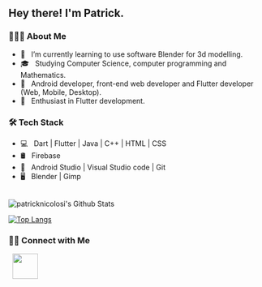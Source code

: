 <h2> Hey there! I'm Patrick.</h2>

<h3> 👨🏻‍💻 About Me </h3>

- 🔭 &nbsp; I’m currently learning to use software Blender for 3d modelling.
- 🎓 &nbsp; Studying Computer Science, computer programming and Mathematics.
- 💼 &nbsp; Android developer, front-end web developer and Flutter developer (Web, Mobile, Desktop).
- 🌱 &nbsp; Enthusiast in Flutter development.

<h3>🛠 Tech Stack</h3>

- 💻 &nbsp; Dart | Flutter | Java | C++ | HTML | CSS
- 🛢 &nbsp;  Firebase 
- 🔧 &nbsp; Android Studio | Visual Studio code | Git
- 🖥 &nbsp;  Blender | Gimp

<br>

<img align="center" src="https://github-readme-stats.vercel.app/api?username=patricknicolosi&include_all_commits=true&count_private=true&show_icons=true&line_height=20&title_color=7A7ADB&icon_color=2234AE&text_color=D3D3D3&bg_color=0,000000,130F40" alt="patricknicolosi's Github Stats">

</br>

[![Top Langs](https://github-readme-stats.vercel.app/api/top-langs/?username=patricknicolosi&text_color=daf7dc&bg_color=151515)](https://github.com/patricknicolosi/github-readme-stats)


<h3> 🤝🏻 Connect with Me </h3>

<p align="left">
&nbsp; <a href="mailto:patricknicolosi99@gmail.com" target="_blank" rel="noopener noreferrer"><img src="https://img.icons8.com/plasticine/100/000000/gmail.png"  width="50" /></a>
</p>


